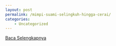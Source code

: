```yaml
---
layout: post
permalink: /mimpi-suami-selingkuh-hingga-cerai/
categories:
    - Uncategorized
---
```


[Baca Selengkapnya](/09)
